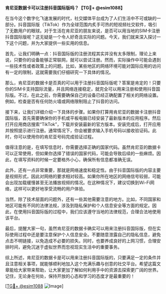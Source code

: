 **肯尼亚数据卡可以注册抖音国际版吗？【TG💪+ @esim1088】**

在当今这个数字化飞速发展的时代，社交媒体平台成为了人们生活中不可或缺的一部分。抖音国际版（TikTok）作为全球范围内炙手可热的短视频社交软件，吸引了无数用户的眼球。对于生活在肯尼亚的朋友来说，是否可以用当地的SIM卡注册抖音国际版呢？这无疑是一个令人好奇且实际的问题。今天，我们就来深入探讨一下这个问题，并为大家提供一些实用的信息。

首先，让我们明确一点：抖音国际版的注册流程其实并没有太多限制，理论上来说，只要你的设备能够正常联网，就可以尝试注册。然而，实际操作中可能会遇到一些技术性或者政策上的问题。比如，某些地区的网络环境可能对国际应用的访问有一定的限制，这就需要我们仔细研究一下具体的情况。

那么，肯尼亚的数据卡是否真的可以用于注册抖音国际版呢？答案是肯定的！只要你的SIM卡支持国际流量，并且网络连接稳定，就完全可以用来注册和使用抖音国际版。不过，在此之前，你需要确保自己的设备已经正确配置了相关的网络设置。例如，检查是否有任何防火墙或网络限制阻止了抖音的访问。

接下来，让我们详细介绍一下具体的步骤。如果你打算用肯尼亚的数据卡注册抖音国际版，首先需要确保你的手机或平板电脑已经安装了最新版本的应用程序。然后打开应用商店搜索“TikTok”，下载并安装最新的官方版本。安装完成后，打开应用并按照提示进行注册。通常情况下，你会被要求输入手机号码以接收验证码。此时，你可以使用你的肯尼亚号码完成验证过程。

值得注意的是，在填写信息时，你需要选择正确的国家代码。虽然肯尼亚的数据卡可以正常使用，但如果你选择了错误的国家代码，可能会导致后续的一些麻烦。因此，在填写资料的时候一定要格外小心，确保所有信息都准确无误。

此外，还有一点非常重要，那就是网络速度和稳定性。由于抖音国际版的内容主要是视频形式，因此对网络的要求相对较高。如果你所在地区的网络信号较弱，可能会出现加载缓慢甚至无法播放视频的情况。在这种情况下，建议切换到Wi-Fi网络，这样可以更好地享受流畅的用户体验。

当然，除了技术层面的问题外，还有一些其他需要注意的地方。比如，不同国家和地区可能有不同的法律法规，涉及到隐私保护和个人信息安全等方面的规定。因此，在使用抖音国际版的过程中，我们应该遵守当地的法律规范，合理合法地使用该平台。

最后，提醒大家一句，虽然肯尼亚的数据卡确实可以用来注册抖音国际版，但在实际使用过程中还是要注意保护个人信息安全。不要随意泄露自己的隐私信息，避免点击不明链接，以免造成不必要的损失。同时，也要养成良好的上网习惯，合理安排时间，避免沉迷于虚拟世界而忽视现实生活中的重要事务。

综上所述，肯尼亚的数据卡是可以用来注册抖音国际版的，只要满足一定的条件并且注意相关事项，就能够顺利地加入这个充满乐趣与创意的社交平台。希望这篇文章能给大家带来帮助，让大家更加了解如何利用手中的资源去探索更广阔的世界。记住，无论身在何处，保持开放的心态和学习的态度才是最重要的！

[[TG💪+ @esim1088](https://t.me/s/esim1088) ![Image](https://i.postimg.cc/4NQfJmqS/Snipaste-2025-05-13-00-14-12.png)]